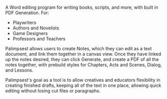 A Word editing program for writing books, scripts, and more, with built in PDF Generation.
For:
- Playwriters
- Authors and Novelists
- Game Designers
- Professors and Teachers

Palimpsest allows users to create Notes, which they can edit as a text document, and link them together in a canvas view. Once they have linked up the notes desired, they can click Generate, and create a PDF of all the notes together, with prebuild styles for Chapters, Acts and Scenes, Dialog, and Lessons.

Palimpsest's goal as a tool is to allow creatives and educators flexibility in creating finished drafts, keeping all of the text in one place, allowing quick editing without losing cut files or paragraphs.